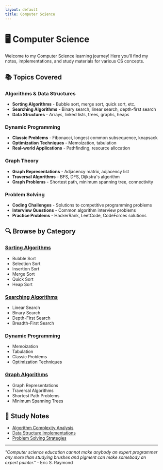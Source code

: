 ```yaml
---
layout: default
title: Computer Science
---
```


# 🖥️ Computer Science

Welcome to my Computer Science learning journey! Here you'll find my notes, implementations, and study materials for various CS concepts.

## 📚 Topics Covered

### Algorithms & Data Structures
- **Sorting Algorithms** - Bubble sort, merge sort, quick sort, etc.
- **Searching Algorithms** - Binary search, linear search, depth-first search
- **Data Structures** - Arrays, linked lists, trees, graphs, heaps

### Dynamic Programming
- **Classic Problems** - Fibonacci, longest common subsequence, knapsack
- **Optimization Techniques** - Memoization, tabulation
- **Real-world Applications** - Pathfinding, resource allocation

### Graph Theory
- **Graph Representations** - Adjacency matrix, adjacency list
- **Traversal Algorithms** - BFS, DFS, Dijkstra's algorithm
- **Graph Problems** - Shortest path, minimum spanning tree, connectivity

### Problem Solving
- **Coding Challenges** - Solutions to competitive programming problems
- **Interview Questions** - Common algorithm interview problems
- **Practice Problems** - HackerRank, LeetCode, CodeForces solutions

## 🔍 Browse by Category

### [Sorting Algorithms](/computer-science/sorting/)
- Bubble Sort
- Selection Sort
- Insertion Sort
- Merge Sort
- Quick Sort
- Heap Sort

### [Searching Algorithms](/computer-science/searching/)
- Linear Search
- Binary Search
- Depth-First Search
- Breadth-First Search

### [Dynamic Programming](/computer-science/dynamic-programming/)
- Memoization
- Tabulation
- Classic Problems
- Optimization Techniques

### [Graph Algorithms](/computer-science/graphs/)
- Graph Representations
- Traversal Algorithms
- Shortest Path Problems
- Minimum Spanning Trees

## 📝 Study Notes

- [Algorithm Complexity Analysis](/computer-science/complexity-analysis/)
- [Data Structure Implementations](/computer-science/data-structures/)
- [Problem Solving Strategies](/computer-science/problem-solving/)

---

*"Computer science education cannot make anybody an expert programmer any more than studying brushes and pigment can make somebody an expert painter."* - Eric S. Raymond

